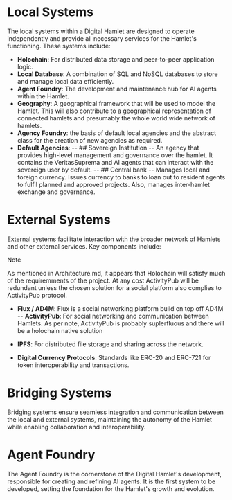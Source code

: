 # Local Systems

The local systems within a Digital Hamlet are designed to operate independently and provide all necessary services for the Hamlet's functioning. These systems include:

- **Holochain**: For distributed data storage and peer-to-peer application logic.
- **Local Database**: A combination of SQL and NoSQL databases to store and manage local data efficiently.
- **Agent Foundry**: The development and maintenance hub for AI agents within the Hamlet.
- **Geography**: A geographical framework that will be used to model the Hamlet. This will also contribute to a geographical representation of connected hamlets and presumably the whole world wide network of hamlets.
- **Agency Foundry**: the basis of default local agencies and the abstract class for the creation of new agencies as required.
- **Default Agencies**: 
-- ## Sovereign Institution
-- An agency that provides high-level management and governance over the hamlet. It contains the VeritasSuprema and AI agents that can interact with the sovereign user by default.
-- ## Central bank
-- Manages local and foreign currency. Issues currency to banks to loan out to resident agents to fulfil planned and approved projects. Also, manages inter-hamlet exchange and governance.

# External Systems

External systems facilitate interaction with the broader network of Hamlets and other external services. Key components include:

>[!NOTE]
>As mentioned in Architecture.md, it appears that Holochain will satisfy much of the requiremments of the project. At any cost ActivityPub will be redundant unless the chosen solution for a social platform also complies to ActivityPub protocol.

- **Flux / AD4M**: Flux is a social networking platform build on top off AD4M
-- **ActivityPub**: For social networking and communication between Hamlets. As per note, ActivityPub is probably suplerfluous and there will be a holochain native solution

- **IPFS**: For distributed file storage and sharing across the network.
- **Digital Currency Protocols**: Standards like ERC-20 and ERC-721 for token interoperability and transactions.

# Bridging Systems

Bridging systems ensure seamless integration and communication between the local and external systems, maintaining the autonomy of the Hamlet while enabling collaboration and interoperability.

# Agent Foundry

The Agent Foundry is the cornerstone of the Digital Hamlet's development, responsible for creating and refining AI agents. It is the first system to be developed, setting the foundation for the Hamlet's growth and evolution.
